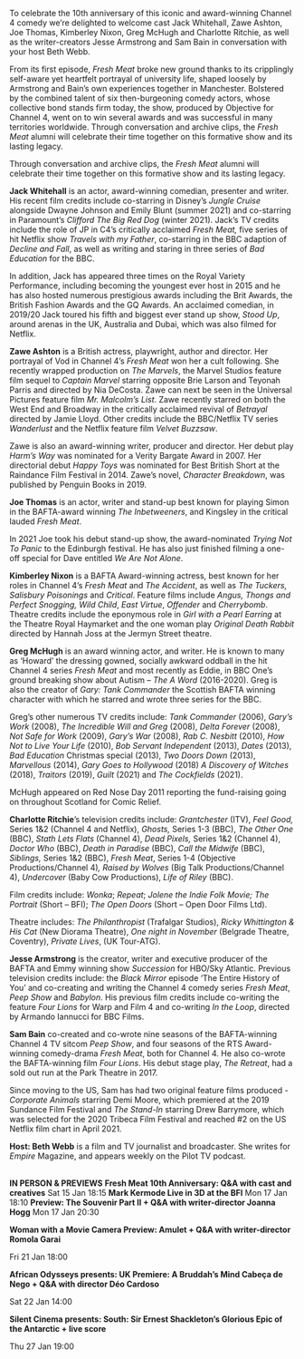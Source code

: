 
To celebrate the 10th anniversary of this iconic and award-winning Channel 4 comedy we’re delighted to welcome cast Jack Whitehall, Zawe Ashton, Joe Thomas, Kimberley Nixon, Greg McHugh and Charlotte Ritchie, as well as the writer-creators Jesse Armstrong and Sam Bain in conversation with your host Beth Webb.

From its first episode, _Fresh Meat_ broke new ground thanks to its cripplingly self-aware yet heartfelt portrayal of university life, shaped loosely by Armstrong and Bain’s own experiences together in Manchester. Bolstered by the combined talent of six then-burgeoning comedy actors, whose collective bond stands firm today, the show, produced by Objective for Channel 4, went on to win several awards and was successful in many territories worldwide. Through conversation and archive clips, the _Fresh Meat_ alumni will celebrate their time together on this formative show and its lasting legacy.

Through conversation and archive clips, the _Fresh Meat_ alumni will celebrate their time together on this formative show and its lasting legacy.

**Jack Whitehall** is an actor, award-winning comedian, presenter and writer. His recent film credits include co-starring in Disney’s _Jungle Cruise_ alongside Dwayne Johnson and Emily Blunt (summer 2021) and co-starring in Paramount’s _Clifford The Big Red Dog_ (winter 2021). Jack’s TV credits include the role of JP in C4’s critically acclaimed _Fresh Meat,_ five series of hit Netflix show _Travels with my Father_, co-starring in the BBC adaption of _Decline and Fall_, as well as writing and staring in three series of _Bad Education_ for the BBC.

In addition, Jack has appeared three times on the Royal Variety Performance, including becoming the youngest ever host in 2015 and he has also hosted numerous prestigious awards including the Brit Awards, the British Fashion Awards and the GQ Awards. An acclaimed comedian, in 2019/20 Jack toured his fifth and biggest ever stand up show, _Stood Up_, around arenas in the UK, Australia and Dubai, which was also filmed for Netflix.

**Zawe Ashton** is a British actress, playwright, author and director. Her portrayal of Vod in Channel 4’s _Fresh Meat_ won her a cult following. She recently wrapped production on _The Marvels_, the Marvel Studios feature film sequel to _Captain Marvel_ starring opposite Brie Larson and Teyonah Parris and directed by Nia DeCosta. Zawe can next be seen in the Universal Pictures feature film _Mr. Malcolm’s List_. Zawe recently starred on both the West End and Broadway in the critically acclaimed revival of _Betrayal_ directed by Jamie Lloyd. Other credits include the BBC/Netflix TV series _Wanderlust_ and the Netflix feature film _Velvet Buzzsaw_.

Zawe is also an award-winning writer, producer and director. Her debut play _Harm’s Way_ was nominated for a Verity Bargate Award in 2007. Her directorial debut _Happy Toys_ was nominated for Best British Short at the Raindance Film Festival in 2014. Zawe’s novel, _Character Breakdown_, was published by Penguin Books in 2019.

**Joe Thomas**  is an actor, writer and stand-up best known for playing Simon in the BAFTA-award winning _The Inbetweeners_, and Kingsley in the critical lauded _Fresh Meat_.

In 2021 Joe took his debut stand-up show, the award-nominated _Trying Not To Panic_ to the Edinburgh festival. He has also just finished filming a one-off special for Dave entitled _We Are Not Alone_.

**Kimberley Nixon** is a BAFTA Award-winning actress, best known for her roles in Channel 4’s _Fresh Meat_ and _The Accident_, as well as _The Tuckers,_ _Salisbury Poisonings_ and _Critical_. Feature films include _Angus, Thongs and Perfect Snogging, Wild Child_, _East Virtue_, _Offender_ and _Cherrybomb_. Theatre credits include the eponymous role in _Girl with a Pearl Earring_ at the Theatre Royal Haymarket and the one woman play _Original Death Rabbit_ directed by Hannah Joss at the Jermyn Street theatre.

**Greg McHugh** is an award winning actor, and writer. He is known to many as ‘Howard’ the dressing gowned, socially awkward oddball in the hit Channel 4 series _Fresh Meat_ and most recently as Eddie, in BBC One’s ground breaking show about Autism – _The A Word_ (2016-2020). Greg is also the creator of _Gary: Tank Commander_ the Scottish BAFTA winning character with which he starred and wrote three series for the BBC.

Greg’s other numerous TV credits include: _Tank Commander_ (2006), _Gary’s Work_ (2008), _The Incredible Will and Greg_ (2008), _Delta Forever_ (2008), _Not Safe for Work_ (2009), _Gary’s War_ (2008), _Rab C. Nesbitt_ (2010), _How Not to Live Your Life_ (2010), _Bob Servant Independent_ (2013), _Dates_ (2013), _Bad Education_ Christmas special (2013), _Two Doors Down_ (2013), _Marvellous_ (2014), _Gary Goes to Hollywood_ (2018) _A Discovery of Witches_ (2018), _Traitors_ (2019), _Guilt_ (2021) and _The Cockfields_ (2021).

McHugh appeared on Red Nose Day 2011 reporting the fund-raising going on throughout Scotland for Comic Relief.

**Charlotte Ritchie**’s television credits include: _Grantchester_ (ITV), _Feel Good,_ Series 1&2 (Channel 4 and Netflix), _Ghosts,_ Series 1-3 (BBC), _The Other One_ (BBC), _Stath Lets Flats_ (Channel 4), _Dead Pixels,_ Series 1&2 (Channel 4), _Doctor Who_ (BBC), _Death in Paradise_ (BBC), _Call the Midwife_ (BBC), _Siblings,_ Series 1&2 (BBC), _Fresh Meat_, Series 1-4 (Objective Productions/Channel 4)_, Raised by Wolves_ (Big Talk Productions/Channel 4), _Undercover_ (Baby Cow Productions), _Life of Riley_ (BBC).

Film credits include: _Wonka_; _Repeat_; _Jolene the Indie Folk Movie;_ _The Portrait_ (Short – BFI); _The Open Doors_ (Short – Open Door Films Ltd).

Theatre includes:  _The Philanthropist_ (Trafalgar Studios), _Ricky Whittington & His Cat_ (New Diorama Theatre), _One night in November_ (Belgrade Theatre, Coventry), _Private Lives_, (UK Tour-ATG).

**Jesse Armstrong** is the creator, writer and executive producer of the BAFTA and Emmy winning show _Succession_ for HBO/Sky Atlantic. Previous television credits include: the _Black Mirror_ episode ‘The Entire History of You’ and co-creating and writing the Channel 4 comedy series _Fresh Meat_, _Peep Show_ and _Babylon_. His previous film credits include co-writing the feature _Four Lions_ for Warp and Film 4 and co-writing _In the Loop_, directed by Armando Iannucci for BBC Films.

**Sam Bain** co-created and co-wrote nine seasons of the BAFTA-winning Channel 4 TV sitcom _Peep Show_, and four seasons of the RTS Award-winning comedy-drama _Fresh Meat_, both for Channel 4. He also co-wrote the BAFTA-winning film _Four Lions_. His debut stage play, _The Retreat_, had a sold out run at the Park Theatre in 2017.

Since moving to the US, Sam has had two original feature films produced - _Corporate Animals_ starring Demi Moore, which premiered at the 2019 Sundance Film Festival and _The Stand-In_ starring Drew Barrymore, which was selected for the 2020 Tribeca Film Festival and reached #2 on the US Netflix film chart in April 2021.

**Host: Beth Webb**  is a film and TV journalist and broadcaster. She writes for _Empire_ Magazine, and appears weekly on the Pilot TV podcast.  
<br>

**IN PERSON & PREVIEWS**
**Fresh Meat 10th Anniversary: Q&A with cast and creatives**
Sat 15 Jan 18:15
**Mark Kermode Live in 3D at the BFI**
Mon 17 Jan 18:10
**Preview: The Souvenir Part II + Q&A with writer-director Joanna Hogg**
Mon 17 Jan 20:30

**Woman with a Movie Camera Preview: Amulet + Q&A with writer-director Romola Garai**

Fri 21 Jan 18:00

**African Odysseys presents: UK Premiere: A Bruddah’s Mind Cabeça de Nego + Q&A with director Déo Cardoso**

Sat 22 Jan 14:00

**Silent Cinema presents: South: Sir Ernest Shackleton’s Glorious Epic of the Antarctic + live score**

Thu 27 Jan 19:00
<!--stackedit_data:
eyJoaXN0b3J5IjpbLTE2NDg3MTI3MThdfQ==
-->